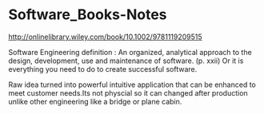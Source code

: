# Software_Books-Notes

http://onlinelibrary.wiley.com/book/10.1002/9781119209515

Software Engineering definition : An organized, analytical approach to the design, development, use and maintenance of software. (p. xxii)
Or it is everything you need to do to create successful software. 

Raw idea turned into powerful intuitive application that can be enhanced to meet customer needs.Its not physcial so it can changed after production unlike other engineering like a bridge or plane cabin.


